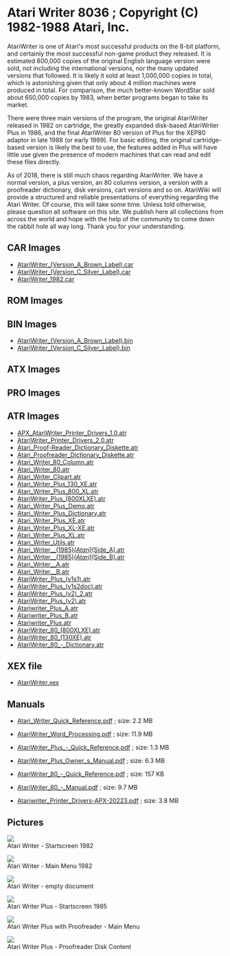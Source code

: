 # Atari Writer 8036 ; Copyright (C) 1982-1988 Atari, Inc.  
  
AtariWriter is one of Atari's most successful products on the 8-bit platform, and certainly the most successful non-game product they released. It is estimated 800,000 copies of the original English language version were sold, not including the international versions, nor the many updated versions that followed. It is likely it sold at least 1,000,000 copies in total, which is astonishing given that only about 4 million machines were produced in total. For comparison, the much better-known WordStar sold about 650,000 copies by 1983, when better programs began to take its market.  
  
There were three main versions of the program, the original AtariWriter released in 1982 on cartridge, the greatly expanded disk-based AtariWriter Plus in 1986, and the final AtariWriter 80 version of Plus for the XEP80 adaptor in late 1988 (or early 1989). For basic editing, the original cartridge-based version is likely the best to use, the features added in Plus will have little use given the presence of modern machines that can read and edit these files directly.  
  
As of 2018, there is still much chaos regarding AtariWriter. We have a normal version, a plus version, an 80 columns version, a version with a proofreader dictionary, disk versions, cart versions and so on. AtariWiki will provide a structured and reliable presentations of everything regarding the Atari Writer. Of course, this will take some time. Unless told otherwise, please question all software on this site. We publish here all collections from across the world and hope with the help of the community to come down the rabbit hole all way long. Thank you for your understanding.  
  
  
  
## CAR Images  
- [AtariWriter_(Version_A_Brown_Label).car](attachments/AtariWriter_(Version_A_Brown_Label).car)  
- [AtariWriter_(Version_C_Silver_Label).car](attachments/AtariWriter_(Version_C_Silver_Label).car)  
- [AtariWriter_1982.car](attachments/AtariWriter_1982.car)  
  
## ROM Images  
  
## BIN Images  
- [AtariWriter_(Version_A_Brown_Label).bin](attachments/AtariWriter_(Version_A_Brown_Label).bin)  
- [AtariWriter_(Version_C_Silver_Label).bin](attachments/AtariWriter_(Version_C_Silver_Label).bin)  
  
## ATX Images  
  
## PRO Images  
  
## ATR Images  
- [APX_AtariWriter_Printer_Drivers_1.0.atr](attachments/APX_AtariWriter_Printer_Drivers_1.0.atr)  
- [AtariWriter_Printer_Drivers_2.0.atr](attachments/AtariWriter_Printer_Drivers_2.0.atr)  
- [Atari_Proof-Reader_Dictionary_Diskette.atr](attachments/Atari_Proof-Reader_Dictionary_Diskette.atr)  
- [Atari_Proofreader_Dictionary_Diskette.atr](attachments/Atari_Proofreader_Dictionary_Diskette.atr)  
- [Atari_Writer_80_Column.atr](attachments/Atari_Writer_80_Column.atr)  
- [Atari_Writer_80.atr](attachments/Atari_Writer_80.atr)  
- [Atari_Writer_Clipart.atr](attachments/Atari_Writer_Clipart.atr)  
- [Atari_Writer_Plus_130_XE.atr](attachments/Atari_Writer_Plus_130_XE.atr)  
- [Atari_Writer_Plus_800_XL.atr](attachments/Atari_Writer_Plus_800_XL.atr)  
- [AtariWriter_Plus_(800XLXE).atr](attachments/AtariWriter_Plus_(800XLXE).atr)  
- [Atari_Writer_Plus_Demo.atr](attachments/Atari_Writer_Plus_Demo.atr)  
- [Atari_Writer_Plus_Dictionary.atr](attachments/Atari_Writer_Plus_Dictionary.atr)  
- [Atari_Writer_Plus_XE.atr](attachments/Atari_Writer_Plus_XE.atr)  
- [Atari_Writer_Plus_XL-XE.atr](attachments/Atari_Writer_Plus_XL-XE.atr)  
- [Atari_Writer_Plus_XL.atr](attachments/Atari_Writer_Plus_XL.atr)  
- [Atari_Writer_Utils.atr](attachments/Atari_Writer_Utils.atr)  
- [Atari_Writer__(1985)_(Atari)_(Side_A).atr](attachments/Atari_Writer__(1985)_(Atari)_(Side_A).atr)  
- [Atari_Writer__(1985)_(Atari)_(Side_B).atr](attachments/Atari_Writer__(1985)_(Atari)_(Side_B).atr)  
- [Atari_Writer__A.atr](attachments/Atari_Writer__A.atr)  
- [Atari_Writer__B.atr](attachments/Atari_Writer__B.atr)  
- [AtariWriter_Plus_(v1s1).atr](attachments/AtariWriter_Plus_(v1s1).atr)  
- [AtariWriter_Plus_(v1s2doc).atr](attachments/AtariWriter_Plus_(v1s2doc).atr)  
- [AtariWriter_Plus_(v2)_2.atr](attachments/AtariWriter_Plus_(v2)_2.atr)  
- [AtariWriter_Plus_(v2).atr](attachments/AtariWriter_Plus_(v2).atr)  
- [Atariwriter_Plus_A.atr](attachments/Atariwriter_Plus_A.atr)  
- [Atariwriter_Plus_B.atr](attachments/Atariwriter_Plus_B.atr)  
- [Atariwriter_Plus.atr](attachments/Atariwriter_Plus.atr)  
- [AtariWriter_80_(800XLXE).atr](attachments/AtariWriter_80_(800XLXE).atr)  
- [AtariWriter_80_(130XE).atr](attachments/AtariWriter_80_(130XE).atr)  
- [AtariWriter_80_-_Dictionary.atr](attachments/AtariWriter_80_-_Dictionary.atr)  
  
## XEX file  
- [AtariWriter.xex](attachments/AtariWriter.xex)  
  
## Manuals  
- [Atari_Writer_Quick_Reference.pdf](attachments/Atari_Writer_Quick_Reference.pdf) ; size: 2.2 MB  
- [AtariWriter_Word_Processing.pdf](attachments/AtariWriter_Word_Processing.pdf) ; size: 11.9 MB  
  
- [AtariWriter_Plus_-_Quick_Reference.pdf](attachments/AtariWriter_Plus_-_Quick_Reference.pdf) ; size: 1.3 MB  
- [AtariWriter_Plus_Owner_s_Manual.pdf](attachments/AtariWriter_Plus_Owner_s_Manual.pdf) ; size: 6.3 MB  
  
- [AtariWriter_80_-_Quick_Reference.pdf](attachments/AtariWriter_80_-_Quick_Reference.pdf) ; size: 157 KB  
- [AtariWriter_80_-_Manual.pdf](attachments/AtariWriter_80_-_Manual.pdf) ; size: 9.7 MB  
  
- [Atariwriter_Printer_Drivers-APX-20223.pdf](attachments/Atariwriter_Printer_Drivers-APX-20223.pdf) ; size: 3.8 MB  
  
## Pictures  
![](attachments/Atari_Writer_Startscreen_1982.jpg)  
Atari Writer - Startscreen 1982  
  
![](attachments/Atari_Writer_Main_Menu_1982.jpg)  
Atari Writer - Main Menu 1982  
  
![](attachments/Atari_Writer_-_empty_document.jpg)  
Atari Writer - empty document  
  
![](attachments/Atari_Writer_Plus_1985.jpg)  
Atari Writer Plus - Startscreen 1985  
  
![](attachments/Atari_Writer_Plus_with_Proofreader_Main_Menu.jpg)  
Atari Writer Plus with Proofreader - Main Menu  
  
![](attachments/Atari_Writer_Proofreader_Disk_Content.jpg)  
Atari Writer Plus - Proofreader Disk Content  
